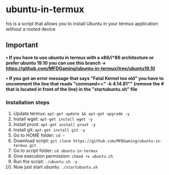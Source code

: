 # ubuntu-in-termux

his is a script that allows you to install Ubuntu in your termux application without a rooted device

## Important

**• If you have to use ubuntu in termux with a x86/i\*86 architecture or prefer ubuntu 19.10 you can use this branch -> https://github.com/MFDGaming/ubuntu-in-termux/tree/ubuntu19.10**

**• If you get an error message that says "Fatal Kernel too old" you have to uncomment the line that reads "command+=" -k 4.14.81"" (remove the # that is located in front of the line) in the "startubuntu.sh" file**

### Installation steps

1. Update termux: `apt-get update && apt-get upgrade -y`
2. Install wget: `apt-get install wget -y`
3. Install proot: `apt-get install proot -y`
4. Install git: `apt-get install git -y`
5. Go to HOME folder: `cd ~`
6. Download script: `git clone https://github.com/MFDGaming/ubuntu-in-termux.git`
7. Go to script folder: `cd ubuntu-in-termux`
8. Give execution permission: `chmod +x ubuntu.sh`
9. Run the script: `./ubuntu.sh -y`
10. Now just start ubuntu: `./startubuntu.sh`

